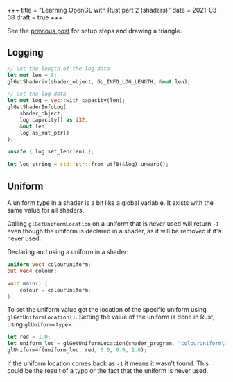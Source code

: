 +++
title = "Learning OpenGL with Rust part 2 (shaders)"
date = 2021-03-08
draft = true
+++

See the [previous post](@/posts/2021-03-03_rust-opengl-part-1.md) for setup
steps and drawing a triangle.

## Logging

```rust
// Get the length of the log data
let mut len = 0;
glGetShaderiv(shader_object, GL_INFO_LOG_LENGTH, &mut len);

// Get the log data
let mut log = Vec::with_capacity(len);
glGetShaderInfoLog(
    shader_object,
    log.capacity() as i32,
    &mut len,
    log.as_mut_ptr()
);

unsafe { log.set_len(len) };

let log_string = std::str::from_utf8(&log).unwarp();
```

## Uniform

A uniform type in a shader is a bit like a global variable.
It exists with the same value for all shaders.

Calling `glGetUniformLocation` on a uniform that is never used will return `-1`
even though the uniform is declared in a shader, as it will be removed if it's
never used.

Declaring and using a uniform in a shader:

```glsl
uniform vec4 colourUniform;
out vec4 colour;

void main() {
    colour = colourUniform;
}
```

To set the uniform value get the location of the specific uniform using
`glGetUniformLocation()`.
Setting the value of the uniform is done in Rust, using `glUniform<type>`.

```rust
let red = 1.0;
let uniform_loc = glGetUniformLocation(shader_program, "colourUniform\0".as_ptr())
glUniform4f(uniform_loc, red, 0.0, 0.0, 1.0);
```

If the uniform location comes back as `-1` it means it wasn't found.
This could be the result of a typo or the fact that the uniform is never used.
